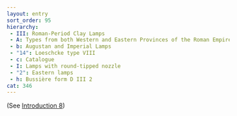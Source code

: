 ```yaml
---
layout: entry
sort_order: 95
hierarchy:
 - III: Roman-Period Clay Lamps
 - A: Types from both Western and Eastern Provinces of the Roman Empire
 - b: Augustan and Imperial Lamps
 - "14": Loeschcke type VIII
 - c: Catalogue
 - I: Lamps with round-tipped nozzle
 - "2": Eastern lamps
 - h: Bussière form D III 2
cat: 346
---
```


(See [Introduction 8](Introduction-8))
